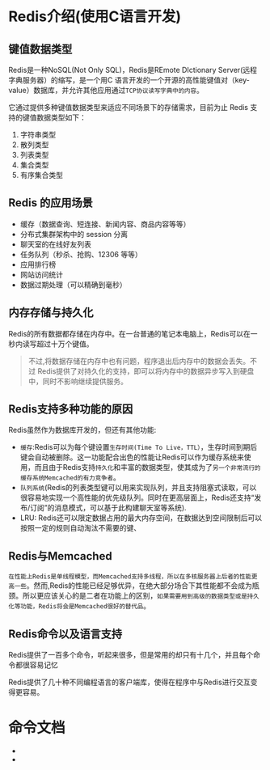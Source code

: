 # Redis介绍(使用C语言开发)

## 键值数据类型

Redis是一种NoSQL(Not Only SQL)，Redis是REmote DIctionary Server(远程字典服务器）的缩写，是一个用C 语言开发的一个开源的高性能键值对（key-value）数据库，并允许其他应用通过`TCP协议读写字典中的内容`。

它通过提供多种键值数据类型来适应不同场景下的存储需求，目前为止 Redis 支持的键值数据类型如下：

1. 字符串类型
2. 散列类型
3. 列表类型
3. 集合类型
4. 有序集合类型

## Redis 的应用场景

- 缓存（数据查询、短连接、新闻内容、商品内容等等）
- 分布式集群架构中的 session 分离
- 聊天室的在线好友列表
- 任务队列（秒杀、抢购、12306 等等）
- 应用排行榜
- 网站访问统计
- 数据过期处理（可以精确到毫秒）

## 内存存储与持久化

Redis的所有数据都存储在内存中。在一台普通的笔记本电脑上，Redis可以在一秒内读写超过十万个键值。

>不过,将数据存储在内存中也有问题，程序退出后内存中的数据会丢失。不过 Redis提供了对持久化的支持，即可以将内存中的数据异步写入到硬盘中，同时不影响继续提供服务。

## Redis支持多种功能的原因

Redis虽然作为数据库开发的，但还有其他功能:

- `缓存`:Redis可以为每个键设置`生存时间(Time To Live，TTL）`，生存时间到期后键会自动被删除。这一功能配合出色的性能让Redis可以作为缓存系统来使用，而且由于Redis支持`持久化`和丰富的数据类型，使其成为了`另一个非常流行的缓存系统Memcached的有力竞争者`。
- `队列系统`(Redis的列表类型键可以用来实现队列，并且支持阻塞式读取，可以很容易地实现一个高性能的优先级队列。同时在更高层面上，Redis还支持“发布/订阅”的消息模式，可以基于此构建聊天室等系统).
- LRU: Redis还可以限定数据占用的最大内存空间，在数据达到空间限制后可以按照一定的规则自动淘汰不需要的键、

## Redis与Memcached

`在性能上Redis是单线程模型，而Memcached支持多线程，所以在多核服务器上后者的性能更高一些`。然而,Redis的性能已经足够优异，在绝大部分场合下其性能都不会成为瓶颈。所以更应该关心的是二者在功能上的区别，`如果需要用到高级的数据类型或是持久化等功能，Redis将会是Memcached很好的替代品`。

## Redis命令以及语言支持

Redis提供了一百多个命令，听起来很多，但是常用的却只有十几个，并且每个命令都很容易记忆

Redis提供了几十种不同编程语言的客户端库，使得在程序中与Redis进行交互变得更容易。

# 命令文档

- [](http://doc.redisfans.com/index.html)
- [](https://redis.io/commands)